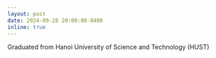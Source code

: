 ```yaml
---
layout: post
date: 2024-09-28 20:00:00-0400
inline: true
---
```

Graduated from Hanoi University of Science and Technology (HUST)